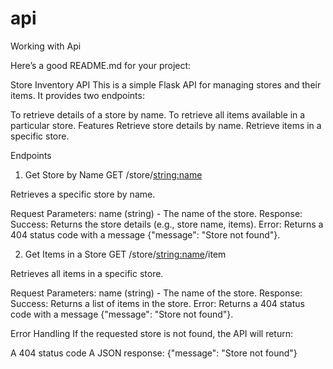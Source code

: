 # api
Working with Api

Here’s a good README.md for your project:

Store Inventory API
This is a simple Flask API for managing stores and their items. It provides two endpoints:

To retrieve details of a store by name.
To retrieve all items available in a particular store.
Features
Retrieve store details by name.
Retrieve items in a specific store.

Endpoints
1. Get Store by Name
GET /store/<string:name>

Retrieves a specific store by name.

Request Parameters: name (string) - The name of the store.
Response:
Success: Returns the store details (e.g., store name, items).
Error: Returns a 404 status code with a message {"message": "Store not found"}.

2. Get Items in a Store
GET /store/<string:name>/item

Retrieves all items in a specific store.

Request Parameters: name (string) - The name of the store.
Response:
Success: Returns a list of items in the store.
Error: Returns a 404 status code with a message {"message": "Store not found"}.

Error Handling
If the requested store is not found, the API will return:

A 404 status code
A JSON response: {"message": "Store not found"}
